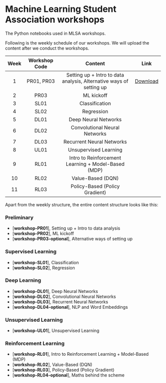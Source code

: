 # Machine Learning Student Association workshops

The Python notebooks used in MLSA workshops.

Following is the weekly schedule of our workshops. We will upload the content after we conduct the workshops. 


| Week | Workshop Code | Content | Link |
| :--:|:-------------:| :------:| :-------------:|
| 1 | PR01, PR03    | Setting up + Intro to data analysis, Alternative ways of setting up | [Download](https://drive.google.com/open?id=1baE1gYimJcI3MHSCzv89NGTlO6AV2pZY) |
| 2 | PR03          |  ML kickoff | |
| 3 | SL01          |  Classification |  |
| 4 | SL02          |  Regression | |
| 5 | DL01          |  Deep Neural Networks | |
| 6 | DL02          |  Convolutional Neural Networks | |
| 7 | DL03          |  Recurrent Neural Networks | |
| 8 | UL01          |  Unsupervised Learning | |
| 9 | RL01          | Intro to Reinforcement Learning + Model-Based (MDP) |  |
| 10| RL02          | Value-Based (DQN) | |
| 11| RL03          | Policy-Based (Policy Gradient) ||

Apart from the weekly structure, the entire content structure looks like this: 

### Preliminary
* [**workshop-PR01**], Setting up + Intro to data analysis
* [**workshop-PR02**], ML kickoff 
* [**workshop-PR03-optional**], Alternative ways of setting up 

### Supervised Learning
* [**workshop-SL01**], Classification
* [**workshop-SL02**], Regression

### Deep Learning
* [**workshop-DL01**], Deep Neural Networks
* [**workshop-DL02**], Convolutional Neural Networks
* [**workshop-DL03**], Recurrent Neural Networks
* [**workshop-DL04-optional**], NLP and Word Embeddings

### Unsupervised Learning
* [**workshop-UL01**], Unsupervised Learning

### Reinforcement Learning 
* [**workshop-RL01**], Intro to Reinforcement Learning + Model-Based (MDP)
* [**workshop-RL02**], Value-Based (DQN)
* [**workshop-RL03**], Policy-Based (Policy Gradient)
* [**workshop-RL04-optional**], Maths behind the scheme



